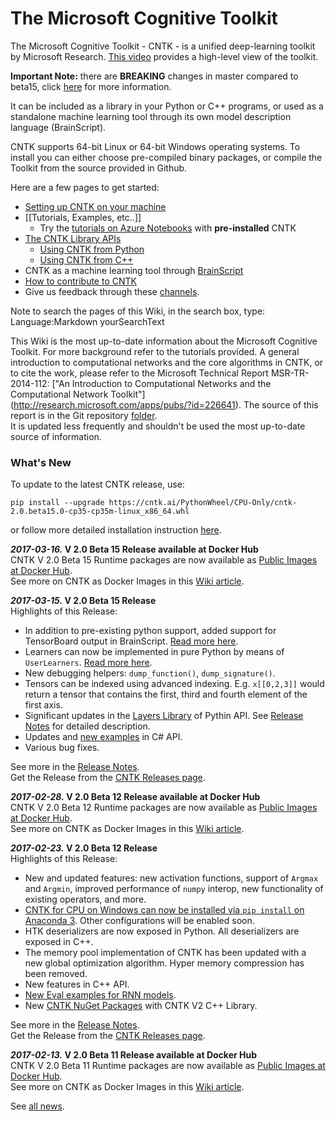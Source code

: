 # The Microsoft Cognitive Toolkit

The Microsoft Cognitive Toolkit - CNTK - is a unified deep-learning toolkit by Microsoft Research. [This video](https://youtu.be/9gDDO5ldT-4) provides a high-level view of the toolkit. 

**Important Note:** there are **BREAKING** changes in master compared to beta15, click [here](https://github.com/Microsoft/CNTK/wiki/Breaking-changes-in-Master-compared-to-beta15) for more information.

It can be included as a library in your Python or C++ programs, or used as a standalone machine learning tool 
through its own model description language (BrainScript).

CNTK supports 64-bit Linux or 64-bit Windows operating systems. To install you can either choose pre-compiled 
binary packages, or compile the Toolkit from the source provided in Github.

Here are a few pages to get started:
* [Setting up CNTK on your machine](./Setup-CNTK-on-your-machine)
* [[Tutorials, Examples, etc..]]
  * Try the [tutorials on Azure Notebooks](https://notebooks.azure.com/CNTK/libraries/tutorials) with **pre-installed** CNTK 
* [The CNTK Library APIs](./CNTK-Library-API)
  * [Using CNTK from Python](https://www.cntk.ai/pythondocs)
  * [Using CNTK from C++](https://github.com/Microsoft/CNTK/wiki/CNTK-Library-API#c-api)
* CNTK as a machine learning tool through [BrainScript](./Using-CNTK-with-BrainScript)
* [How to contribute to CNTK](./Contributing-to-CNTK)
* Give us feedback through these [channels](https://github.com/Microsoft/CNTK/wiki/Feedback-Channels).

Note to search the pages of this Wiki, in the search box, type: Language:Markdown yourSearchText 

This Wiki is the most up-to-date information about the Microsoft Cognitive Toolkit. For more background 
refer to the tutorials provided. A general introduction to computational networks and the core 
algorithms in CNTK, or to cite the work, please refer to the Microsoft Technical Report MSR-TR-2014-112:
["An Introduction to Computational Networks and the Computational Network Toolkit"]
(http://research.microsoft.com/apps/pubs/?id=226641). The source of this report is in the Git repository 
[folder](https://github.com/Microsoft/CNTK/tree/master/Documentation/CNTK-TechReport/lyx).  
It is updated less frequently and shouldn't be used the most up-to-date source of information.


### What's New
To update to the latest CNTK release, use: 
```
pip install --upgrade https://cntk.ai/PythonWheel/CPU-Only/cntk-2.0.beta15.0-cp35-cp35m-linux_x86_64.whl
```
or follow more detailed installation instruction [here](https://github.com/Microsoft/CNTK/wiki/Setup-CNTK-on-your-machine). 

***2017-03-16.* V 2.0 Beta 15 Release available at Docker Hub**  
CNTK V 2.0 Beta 15 Runtime packages are now available as [Public Images at Docker Hub](https://hub.docker.com/r/microsoft/cntk/).  
See more on CNTK as Docker Images in this [Wiki article](https://github.com/Microsoft/CNTK/wiki/CNTK-Docker-Containers).

***2017-03-15.* V 2.0 Beta 15 Release**  
Highlights of this Release:
* In addition to pre-existing python support, added support for TensorBoard output in BrainScript. [Read more here](https://github.com/Microsoft/CNTK/wiki/Using-TensorBoard-for-Visualization).
* Learners can now be implemented in pure Python by means of `UserLearners`. [Read more here](https://www.cntk.ai/pythondocs/extend.html#user-learners).
* New debugging helpers: `dump_function()`, `dump_signature()`.
* Tensors can be indexed using advanced indexing. E.g. `x[[0,2,3]]` would return a tensor that contains the first, third and fourth element of the first axis.
* Significant updates in the [Layers Library](https://www.cntk.ai/pythondocs/layerref.html) of Pythin API. See [Release Notes](https://github.com/Microsoft/CNTK/wiki/CNTK_2_0_beta_15_Release_Notes) for detailed description.
* Updates and [new examples](https://github.com/Microsoft/CNTK/wiki/CNTK-Eval-Examples#examples-for-evaluating-multiple-requests-in-parallel) in C# API.
* Various bug fixes.

See more in the [Release Notes](https://github.com/Microsoft/CNTK/wiki/CNTK_2_0_beta_15_Release_Notes).  
Get the Release from the [CNTK Releases page](https://github.com/Microsoft/CNTK/releases).

***2017-02-28.* V 2.0 Beta 12 Release available at Docker Hub**  
CNTK V 2.0 Beta 12 Runtime packages are now available as [Public Images at Docker Hub](https://hub.docker.com/r/microsoft/cntk/).  
See more on CNTK as Docker Images in this [Wiki article](https://github.com/Microsoft/CNTK/wiki/CNTK-Docker-Containers).

***2017-02-23.* V 2.0 Beta 12 Release**  
Highlights of this Release:
* New and updated features: new activation functions, support of `Argmax` and `Argmin`, improved performance of `numpy` interop, new functionality of existing operators, and more.
* [CNTK for CPU on Windows can now be installed via `pip install` on Anaconda 3](https://github.com/Microsoft/CNTK/wiki/Setup-CNTK-on-your-machine). Other configurations will be enabled soon.
* HTK deserializers are now exposed in Python. All deserializers are exposed in C++.
* The memory pool implementation of CNTK has been updated with a new global optimization algorithm. Hyper memory compression has been removed.
* New features in C++ API.
* [New Eval examples for RNN models](https://github.com/Microsoft/CNTK/blob/master/Examples/Evaluation/CNTKLibraryCSEvalCPUOnlyExamples/CNTKLibraryCSEvalExamples.cs).
* New [CNTK NuGet Packages](https://github.com/Microsoft/CNTK/wiki/NuGet-Package) with CNTK V2 C++ Library.

See more in the [Release Notes](https://github.com/Microsoft/CNTK/wiki/CNTK_2_0_beta_12_Release_Notes).  
Get the Release from the [CNTK Releases page](https://github.com/Microsoft/CNTK/releases).

***2017-02-13.* V 2.0 Beta 11 Release available at Docker Hub**  
CNTK V 2.0 Beta 11 Runtime packages are now available as [Public Images at Docker Hub](https://hub.docker.com/r/microsoft/cntk/).  
See more on CNTK as Docker Images in this [Wiki article](https://github.com/Microsoft/CNTK/wiki/CNTK-Docker-Containers).

See [all news](https://github.com/Microsoft/CNTK/wiki/News).
